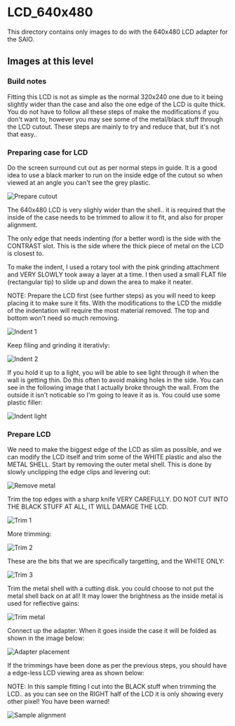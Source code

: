 # LCD_640x480
This directory contains only images to do with the 640x480 LCD adapter for the SAIO.

## Images at this level
### Build notes
Fitting this LCD is not as simple as the normal 320x240 one due to it being slightly wider than the case and also the one edge of the LCD is quite thick. You do not have to follow all these steps of make the modifications if you don't want to, however you may see some of the metal/black stuff through the LCD cutout. These steps are mainly to try and reduce that, but it's not that easy..

### Preparing case for LCD
Do the screen surround cut out as per normal steps in guide. It is a good idea to use a black marker to run on the inside edge of the cutout so when viewed at an angle you can't see the grey plastic.

![Prepare cutout](https://github.com/geebles/Super-AIO/raw/master/docs/IMAGES/SAIO/PRODUCTS/LCD_640x480/1.jpg)

The 640x480 LCD is very slighly wider than the shell.. it is required that the inside of the case needs to be trimmed to allow it to fit, and also for proper alignment.

The only edge that needs indenting (for a better word) is the side with the CONTRAST slot. This is the side where the thick piece of metal on the LCD is closest to.

To make the indent, I used a rotary tool with the pink grinding attachment and VERY SLOWLY took away a layer at a time. I then used a small FLAT file (rectangular tip) to slide up and down the area to make it neater.

NOTE: Prepare the LCD first (see further steps) as you will need to keep placing it to make sure it fits. With the modifications to the LCD the middle of the indentation will require the most material removed. The top and bottom won't need so much removing.

![Indent 1](https://github.com/geebles/Super-AIO/raw/master/docs/IMAGES/SAIO/PRODUCTS/LCD_640x480/2.jpg)

Keep filing and grinding it iterativly:

![Indent 2](https://github.com/geebles/Super-AIO/raw/master/docs/IMAGES/SAIO/PRODUCTS/LCD_640x480/3.jpg)

If you hold it up to a light, you will be able to see light through it when the wall is getting thin. Do this often to avoid making holes in the side. You can see in the following image that I actually broke through the wall. From the outside it isn't noticable so I'm going to leave it as is. You could use some plastic filler:

![Indent light](https://github.com/geebles/Super-AIO/raw/master/docs/IMAGES/SAIO/PRODUCTS/LCD_640x480/4.jpg)

### Prepare LCD
We need to make the biggest edge of the LCD as slim as possible, and we can modify the LCD itself and trim some of the WHITE plastic and also the METAL SHELL. Start by removing the outer metal shell. This is done by slowly unclipping the edge clips and levering out: 

![Remove metal](https://github.com/geebles/Super-AIO/raw/master/docs/IMAGES/SAIO/PRODUCTS/LCD_640x480/5.jpg)

Trim the top edges with a sharp knife VERY CAREFULLY. DO NOT CUT INTO THE BLACK STUFF AT ALL, IT WILL DAMAGE THE LCD.

![Trim 1](https://github.com/geebles/Super-AIO/raw/master/docs/IMAGES/SAIO/PRODUCTS/LCD_640x480/6.jpg)

More trimming:

![Trim 2](https://github.com/geebles/Super-AIO/raw/master/docs/IMAGES/SAIO/PRODUCTS/LCD_640x480/7.jpg)

These are the bits that we are specifically targetting, and the WHITE ONLY:

![Trim 3](https://github.com/geebles/Super-AIO/raw/master/docs/IMAGES/SAIO/PRODUCTS/LCD_640x480/8.jpg)

Trim the metal shell with a cutting disk. you could choose to not put the metal shell back on at all! It may lower the brightness as the inside metal is used for reflective gains:

![Trim metal](https://github.com/geebles/Super-AIO/raw/master/docs/IMAGES/SAIO/PRODUCTS/LCD_640x480/9.jpg)

Connect up the adapter. When it goes inside the case it will be folded as shown in the image below:

![Adapter placement](https://github.com/geebles/Super-AIO/raw/master/docs/IMAGES/SAIO/PRODUCTS/LCD_640x480/10.jpg)

If the trimmings have been done as per the previous steps, you should have a edge-less LCD viewing area as shown below:

NOTE: In this sample fitting I cut into the BLACK stuff when trimming the LCD.. as you can see on the RIGHT half of the LCD it is only showing every other pixel! You have been warned!

![Sample alignment](https://github.com/geebles/Super-AIO/raw/master/docs/IMAGES/SAIO/PRODUCTS/LCD_640x480/11.jpg)